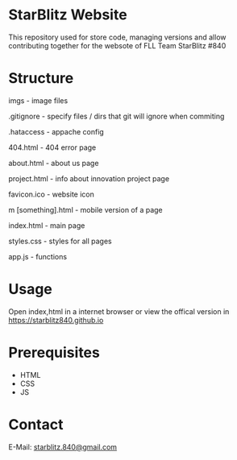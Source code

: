 
# StarBlitz Website

This repository used for store code, managing versions and allow contributing together for the websote of FLL Team StarBlitz #840
# Structure
imgs - image files

.gitignore - specify files / dirs that git will ignore when commiting

.hataccess - appache config

404.html - 404 error page

about.html - about us page

project.html - info about innovation project page

favicon.ico - website icon

m [something].html - mobile version of a page

index.html - main page

styles.css - styles for all pages

app.js - functions
# Usage
Open index,html in a internet browser or view the offical version in https://starblitz840.github.io
# Prerequisites
* HTML
* CSS
* JS
# Contact
E-Mail: starblitz.840@gmail.com


